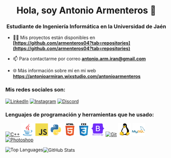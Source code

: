 <h1 align="center">Hola, soy Antonio Armenteros 👋</h1>
<h3 align="center">Estudiante de Ingeniería Informática en la Universidad de Jaén</h3>

- 👨‍💻 Mis proyectos están disponibles en **[https://github.com/armenteros04?tab=repositories](https://github.com/armenteros04?tab=repositories)**

- 📫 Para contactarme por correo **antonio.arm.iran@gmail.com**

- 🌐 Más información sobre mí en mi web **https://antonioarmiran.wixstudio.com/antonioarmenteros**

<h3 align="left">Mis redes sociales son:</h3>
<p align="left">
    <a href="https://www.linkedin.com/in/antonioarmenteros/" target="blank">
        <img align="center" src="https://raw.githubusercontent.com/rahuldkjain/github-profile-readme-generator/master/src/images/icons/Social/linked-in-alt.svg" alt="LinkedIn" height="30" width="40"/></a>
    <a href="https://instagram.com/antonio_ai04" target="blank">
        <img align="center" src="https://raw.githubusercontent.com/rahuldkjain/github-profile-readme-generator/master/src/images/icons/Social/instagram.svg" alt="Instagram" height="30" width="40"/></a>
    <a href="https://discord.gg/MrHZGcjq" target="blank">
        <img align="center" src="https://github.com/rahuldkjain/github-profile-readme-generator/blob/master/src/images/icons/Social/discord.svg" alt="Discord" height="40" width="40"/></a>
</p>

<h3 align="left">Lenguajes de programación y herramientas que he usado:</h3>
<p align="left">
    <a href="https://cplusplus.com/reference/istream/istream/get/" target="_blank">
        <img src="https://github.com/rahuldkjain/github-profile-readme-generator/blob/master/src/images/icons/ProgrammingLanguages/cpp.svg" alt="C++" width="40" height="40"/></a>
    <a href="https://www.java.com" target="_blank">
        <img src="https://raw.githubusercontent.com/devicons/devicon/master/icons/java/java-original.svg" alt="Java" width="40" height="40"/></a>
    <a href="https://developer.mozilla.org/en-US/docs/Web/JavaScript" target="_blank">
        <img src="https://raw.githubusercontent.com/devicons/devicon/master/icons/javascript/javascript-original.svg" alt="JavaScript" width="40" height="40"/></a>
    <a href="https://www.python.org" target="_blank">
        <img src="https://raw.githubusercontent.com/devicons/devicon/master/icons/python/python-original.svg" alt="Python" width="40" height="40"/></a>
    <a href="https://www.w3.org/html/" target="_blank">
        <img src="https://raw.githubusercontent.com/devicons/devicon/master/icons/html5/html5-original-wordmark.svg" alt="HTML5" width="40" height="40"/></a>
    <a href="https://www.w3schools.com/css/" target="_blank">
        <img src="https://raw.githubusercontent.com/devicons/devicon/master/icons/css3/css3-original-wordmark.svg" alt="CSS3" width="40" height="40"/></a>
    <a href="https://getbootstrap.com" target="_blank">
        <img src="https://raw.githubusercontent.com/devicons/devicon/master/icons/bootstrap/bootstrap-plain-wordmark.svg" alt="Bootstrap" width="40" height="40"/></a>
    <a href="https://git-scm.com/" target="_blank">
        <img src="https://www.vectorlogo.zone/logos/git-scm/git-scm-icon.svg" alt="Git" width="40" height="40"/></a>
    <a href="https://www.linux.org/" target="_blank">
        <img src="https://raw.githubusercontent.com/devicons/devicon/master/icons/linux/linux-original.svg" alt="Linux" width="40" height="40"/></a>
    <a href="https://www.mysql.com/" target="_blank">
        <img src="https://raw.githubusercontent.com/devicons/devicon/master/icons/mysql/mysql-original-wordmark.svg" alt="MySQL" width="40" height="40"/></a>
    <a href="https://www.adobe.com/products/photoshop.html" target="_blank">
        <img src="https://github.com/rahuldkjain/github-profile-readme-generator/blob/master/src/images/icons/Software/photoshop.svg" alt="Photoshop" width="40" height="40"/></a>
</p>

<p>
    <img align="left" src="https://github-readme-stats.vercel.app/api/top-langs?username=armenteros04&show_icons=true&locale=en&layout=compact" alt="Top Languages"/>
</p>
<p>
    <img align="center" src="https://github-readme-stats.vercel.app/api?username=armenteros04&show_icons=true&locale=en" alt="GitHub Stats"/>
</p>

